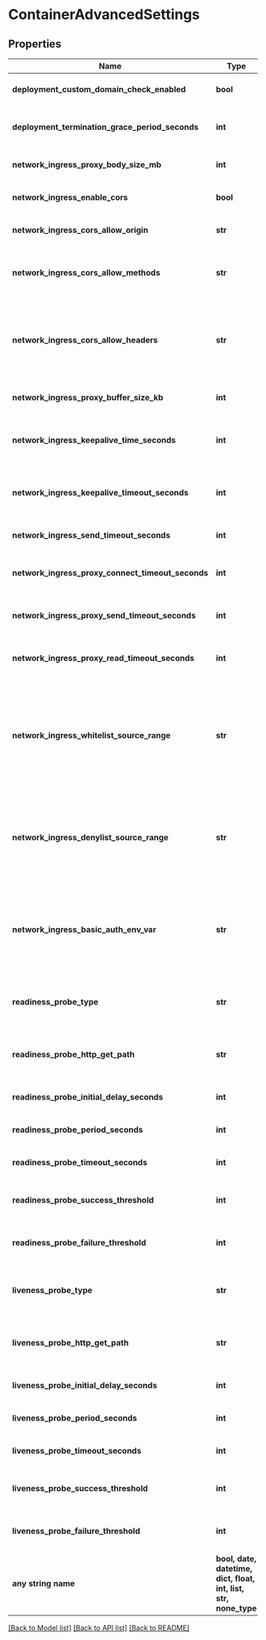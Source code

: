 # ContainerAdvancedSettings


## Properties
Name | Type | Description | Notes
------------ | ------------- | ------------- | -------------
**deployment_custom_domain_check_enabled** | **bool** | disable custom domain check when deploying an application | [optional]  if omitted the server will use the default value of True
**deployment_termination_grace_period_seconds** | **int** | define how long in seconds an application is supposed to be stopped gracefully | [optional]  if omitted the server will use the default value of 60
**network_ingress_proxy_body_size_mb** | **int** |  | [optional]  if omitted the server will use the default value of 100
**network_ingress_enable_cors** | **bool** |  | [optional]  if omitted the server will use the default value of False
**network_ingress_cors_allow_origin** | **str** |  | [optional]  if omitted the server will use the default value of "*"
**network_ingress_cors_allow_methods** | **str** |  | [optional]  if omitted the server will use the default value of "GET, PUT, POST, DELETE, PATCH, OPTIONS"
**network_ingress_cors_allow_headers** | **str** |  | [optional]  if omitted the server will use the default value of "DNT,Keep-Alive,User-Agent,X-Requested-With,If-Modified-Since,Cache-Control,Content-Type,Range,Authorization"
**network_ingress_proxy_buffer_size_kb** | **int** | header buffer size used while reading response header from upstream | [optional]  if omitted the server will use the default value of 4
**network_ingress_keepalive_time_seconds** | **int** | Limits the maximum time (in seconds) during which requests can be processed through one keepalive connection | [optional]  if omitted the server will use the default value of 3600
**network_ingress_keepalive_timeout_seconds** | **int** | Sets a timeout (in seconds) during which an idle keepalive connection to an upstream server will stay open. | [optional]  if omitted the server will use the default value of 60
**network_ingress_send_timeout_seconds** | **int** | Sets a timeout (in seconds) for transmitting a response to the client | [optional]  if omitted the server will use the default value of 60
**network_ingress_proxy_connect_timeout_seconds** | **int** | Sets a timeout (in seconds) for establishing a connection to a proxied server | [optional]  if omitted the server will use the default value of 60
**network_ingress_proxy_send_timeout_seconds** | **int** | Sets a timeout (in seconds) for transmitting a request to the proxied server | [optional]  if omitted the server will use the default value of 60
**network_ingress_proxy_read_timeout_seconds** | **int** | Sets a timeout (in seconds) for reading a response from the proxied server | [optional]  if omitted the server will use the default value of 60
**network_ingress_whitelist_source_range** | **str** | list of source ranges to allow access to ingress proxy.  This property can be used to whitelist source IP ranges for ingress proxy. The value is a comma separated list of CIDRs, e.g. 10.0.0.0/24,172.10.0.1 To allow all source ranges, set 0.0.0.0/0.  | [optional]  if omitted the server will use the default value of "0.0.0.0/0"
**network_ingress_denylist_source_range** | **str** | list of source ranges to deny access to ingress proxy.  This property can be used to blacklist source IP ranges for ingress proxy. The value is a comma separated list of CIDRs, e.g. 10.0.0.0/24,172.10.0.1  | [optional]  if omitted the server will use the default value of ""
**network_ingress_basic_auth_env_var** | **str** | Set the name of an environment variable to use as a basic authentication (&#x60;login:crypted_password&#x60;) from &#x60;htpasswd&#x60; command. You can add multiples comma separated values.  | [optional]  if omitted the server will use the default value of ""
**readiness_probe_type** | **str** | &#x60;NONE&#x60; disable readiness probe &#x60;TCP&#x60; enable TCP readiness probe &#x60;HTTP&#x60; enable HTTP readiness probe  | [optional]  if omitted the server will use the default value of "TCP"
**readiness_probe_http_get_path** | **str** | HTTP GET path to check status (must returns 2xx E.g \&quot;/healtz\&quot;) - only usable with TYPE &#x3D; HTTP | [optional]  if omitted the server will use the default value of "/"
**readiness_probe_initial_delay_seconds** | **int** | Delay before liveness probe is initiated | [optional]  if omitted the server will use the default value of 30
**readiness_probe_period_seconds** | **int** | How often to perform the probe | [optional]  if omitted the server will use the default value of 10
**readiness_probe_timeout_seconds** | **int** | When the probe times out | [optional]  if omitted the server will use the default value of 1
**readiness_probe_success_threshold** | **int** | Minimum consecutive successes for the probe to be considered successful after having failed. | [optional]  if omitted the server will use the default value of 1
**readiness_probe_failure_threshold** | **int** | Minimum consecutive failures for the probe to be considered failed after having succeeded. | [optional]  if omitted the server will use the default value of 3
**liveness_probe_type** | **str** | &#x60;NONE&#x60; disable liveness probe &#x60;TCP&#x60; enable TCP liveness probe &#x60;HTTP&#x60; enable HTTP liveness probe  | [optional]  if omitted the server will use the default value of "TCP"
**liveness_probe_http_get_path** | **str** | HTTP GET path to check status (must returns 2xx E.g \&quot;/healtz\&quot;) - only usable with TYPE &#x3D; HTTP | [optional]  if omitted the server will use the default value of "/"
**liveness_probe_initial_delay_seconds** | **int** | Delay before liveness probe is initiated | [optional]  if omitted the server will use the default value of 30
**liveness_probe_period_seconds** | **int** | How often to perform the probe | [optional]  if omitted the server will use the default value of 10
**liveness_probe_timeout_seconds** | **int** | When the probe times out | [optional]  if omitted the server will use the default value of 5
**liveness_probe_success_threshold** | **int** | Minimum consecutive successes for the probe to be considered successful after having failed. | [optional]  if omitted the server will use the default value of 1
**liveness_probe_failure_threshold** | **int** | Minimum consecutive failures for the probe to be considered failed after having succeeded. | [optional]  if omitted the server will use the default value of 3
**any string name** | **bool, date, datetime, dict, float, int, list, str, none_type** | any string name can be used but the value must be the correct type | [optional]

[[Back to Model list]](../README.md#documentation-for-models) [[Back to API list]](../README.md#documentation-for-api-endpoints) [[Back to README]](../README.md)


